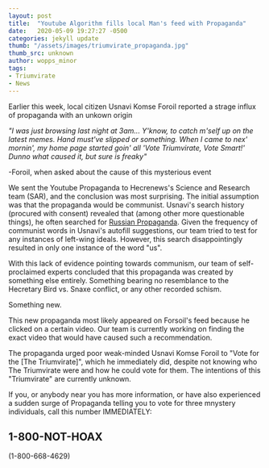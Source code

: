 ```yaml
---
layout: post
title:  "Youtube Algorithm fills local Man's feed with Propaganda"
date:   2020-05-09 19:27:27 -0500
categories: jekyll update
thumb: "/assets/images/triumvirate_propaganda.jpg"
thumb_src: unknown
author: wopps_minor
tags:
- Triumvirate
- News
---
```


Earlier this week, local citizen Usnavi Komse Foroil reported a strage influx of propaganda with an unkown origin

*"I was just browsing last night at 3am... Y'know, to catch m'self up on the latest memes. Hand must've slipped or something. When I came to nex' mornin', my home page started goin' all 'Vote Triumvirate, Vote Smart!' Dunno what caused it, but sure is freaky"*

-Foroil, when asked about the cause of this mysterious event


We sent the Youtube Propaganda to Hecrenews's Science and Research team (SAR), and the conclusion was most surprising. The initial assumption was that the propaganda would be communist. Usnavi's search history (procured with consent) revealed that (among other more questionable things), he often searched for [Russian Propaganda](https://https://en.wikipedia.org/wiki/Propaganda_in_the_Soviet_Union). Given the frequency of communist words in Usnavi's autofill suggestions, our team tried to test for any instances of left-wing ideals. However, this search disappointingly resulted in only one instance of the word "us".

With this lack of evidence pointing towards communism, our team of self-proclaimed experts concluded that this propaganda was created by something else entirely. Something bearing no resemblance to the Hecretary Bird vs. Snaxe conflict, or any other recorded schism.

Something new.

This new propaganda most likely appeared on Forsoil's feed because he clicked on a certain video. Our team is currently working on finding the exact video that would have caused such a recommendation.

The propaganda urged poor weak-minded Usnavi Komse Foroil to "Vote for the [The Triumvirate]", which he immediately did, despite not knowing who The Triumvirate were and how he could vote for them. The intentions of this "Triumvirate" are currently unknown.

If you, or anybody near you has more information, or have also experienced a sudden surge of Propaganda telling you to vote for three mnystery individuals, call this number IMMEDIATELY:

## 1-800-NOT-HOAX

(1-800-668-4629)
